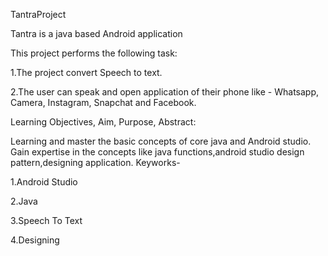  TantraProject

Tantra is a java based Android application

This project performs the following task:

1.The project convert Speech to text. 

2.The user can speak and open application of their phone like - Whatsapp, Camera, Instagram, Snapchat and Facebook.

Learning Objectives, Aim, Purpose, Abstract:

Learning and master the basic concepts of core java and Android studio.
Gain expertise in the concepts like java functions,android studio design pattern,designing application.
Keyworks-

1.Android Studio

2.Java

3.Speech To Text

4.Designing

